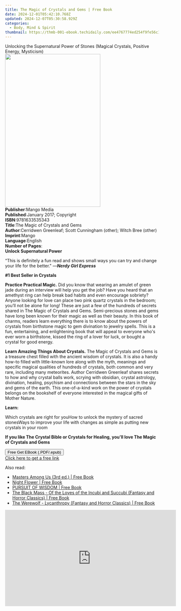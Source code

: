 ```yaml
---
title: The Magic of Crystals and Gems | Free Book
date: 2024-12-01T05:42:10.768Z
updated: 2024-12-07T05:30:58.929Z
categories:
  - Body, Mind & Spirit
thumbnail: https://thmb-001-ebook.techidaily.com/ee4767774ed254f9fe56c10f66a05b38fff263087f40773acdeafb58a28caf35.jpg
---
```

<main id="book-container">
  <div class="flex flex-col">
    <div class="book-brief flex-1 py-6 px-4 sm:p-6 md:py-10 md:px-8">
      <!-- brief-->
      <div class="book-brief-main">
        Unlocking the Supernatural Power of Stones (Magical Crystals, Positive
        Energy, Mysticism)
      </div>
    </div>
    <div
      class="book-meta-info flex-1 grid gap-4 col-start-1 col-end-3 row-start-1 sm:mb-6 sm:grid-cols-4 lg:gap-6 lg:col-start-2 lg:row-end-6 lg:row-span-6 lg:mb-0"
    >
      <div
        class="book-meta-info-left place-content-center mt-4 p-4 text-sm leading-6 col-start-2 col-span-2 dark:text-slate-400"
      >
        <img
          class="w-full h-500 object-cover rounded-lg sm:h-255 sm:col-span-2 lg:col-span-full"
          src="https://img-001-ebook.techidaily.com/6d9a7938bc2305f753fed312d210ee70a39c6d0bd711024af707f4db3429fbc7.jpg"
          alt=""
          width="312"
          height="500"
        />
      </div>
      <div
        class="book-meta-info-right mt-2 col-start-1 row-start-2 col-span-3 self-center"
      >
        <!-- meta data  -->
        <div class="flex flex-col px-4 md:px-8">
          <div class="flex-1">
            <strong>Publisher</strong>:<span class="px-2">Mango Media</span>
          </div>
          <div class="flex-1">
            <strong>Published</strong>:<span class="px-2"
              >January 2017; Copyright</span
            >
          </div>
          <div class="flex-1">
            <strong>ISBN</strong>:<span class="px-2">9781633535343</span>
          </div>
          <div class="flex-1">
            <strong>Title</strong>:<span class="px-2"
              >The Magic of Crystals and Gems</span
            >
          </div>
          <div class="flex-1">
            <strong>Author</strong>:<span class="px-2"
              >Cerridwen Greenleaf; Scott Cunningham (other); Witch Bree
              (other)</span
            >
          </div>
          <div class="flex-1">
            <strong>Imprint</strong>:<span class="px-2">Mango</span>
          </div>
          <div class="flex-1">
            <strong>Language</strong>:<span class="px-2">English</span>
          </div>
          <div class="flex-1">
            <strong>Number of Pages</strong>:<span class="px-2"></span>
          </div>
        </div>
      </div>
    </div>
    <div class="book-description flex-1 py-6 px-4 sm:p-6 md:py-10 md:px-8">
      <div class="book-description-main">
        <div accordion-content="" id="description">
          <strong><b>Unlock Supernatural Power</b></strong>
          <p>
            “This is definitely a fun read and shows small ways you can try and
            change your life for the better." ―<b><i>Nerdy Girl Express</i></b>
          </p>
          <p><b>#1 Best Seller in Crystals</b></p>
          <p>
            <b>Practice Practical Magic.</b> Did you know that wearing an amulet
            of green jade during an interview will help you get the job? Have
            you heard that an amethyst ring can help break bad habits and even
            encourage sobriety? Anyone looking for love can place two pink
            quartz crystals in the bedroom; you’ll not be alone for long! These
            are just a few of the hundreds of secrets shared in The Magic of
            Crystals and Gems. Semi-precious stones and gems have long been
            known for their magic as well as their beauty. In this book of
            charms, readers learn everything there is to know about the powers
            of crystals from birthstone magic to gem divination to jewelry
            spells. This is a fun, entertaining, and enlightening book that will
            appeal to everyone who's ever worn a birthstone, kissed the ring of
            a lover for luck, or bought a crystal for good energy.
          </p>
          <p>
            <b>Learn Amazing Things About Crystals.</b> The Magic of Crystals
            and Gems is a treasure chest filled with the ancient wisdom of
            crystals. It is also a handy how-to filled with little-known lore
            along with the myth, meanings and specific magical qualities of
            hundreds of crystals, both common and very rare, including many
            meteorites. Author Cerridwen Greenleaf shares secrets to how and why
            crystal balls work, scrying with obsidian, crystal astrology,
            divination, healing, psychism and connections between the stars in
            the sky and gems of the earth. This one-of-a-kind work on the power
            of crystals belongs on the bookshelf of everyone interested in the
            magical gifts of Mother Nature.
          </p>
          <p><b>Learn:</b></p>
          Which crystals are right for youHow to unlock the mystery of sacred
          stonesWays to improve your life with changes as simple as putting new
          crystals in your room
          <p></p>
          <p>
            <b
              >If you like The Crystal Bible or Crystals for Healing, you'll
              love The Magic of Crystals and Gems</b
            >
          </p>
        </div>
        <div class="accordion-fader"></div>
      </div>
    </div>
    <div class="book-excerpts flex-1 py-6 px-4 sm:p-6 md:py-10 md:px-8"></div>
    <div
      class="book-about-author flex-1 py-6 px-4 sm:p-6 md:py-10 md:px-8"
    ></div>
    <div class="book-free-get flex-1 py-6 px-4 sm:p-6 md:py-10 md:px-8">
      <button
        id="btn-free-get"
        class="bg-blue-500 hover:bg-blue-700 text-white font-bold py-2 px-4 rounded"
      >
        Free Get EBook (.PDF/.epub)
      </button>
      <div id="countdown-display" class="px-2 text-lg mt-2"></div>
      <a
        id="free-link"
        class="hidden bg-blue-500 hover:bg-blue-700 text-white font-bold py-2 px-4 rounded"
        href="https://www.ebooks.com/en-us/book/96478114/the-magic-of-crystals-and-gems/cerridwen-greenleaf/"
        target="_blank"
        >Click here to get a free link</a
      >
    </div>
    <script>
      let countdownTime = 0;
      let countdownInterval = null;
      document
        .getElementById('btn-free-get')
        .addEventListener('click', startCountdown);
      function startCountdown() {
        countdownTime = new Date().getTime() + 60000 * 3;
        countdownInterval = setInterval(updateCountdown, 1000);
        document.getElementById('btn-free-get').disabled = true;
        document
          .getElementById('btn-free-get')
          .classList.add('bg-gray-500', 'cursor-not-allowed');
      }
      function updateCountdown() {
        let currentTime = new Date().getTime();
        let timeLeft = countdownTime - currentTime;
        let secondsLeft = Math.floor(timeLeft / 1000);
        document.getElementById('countdown-display').innerHTML =
          `Remaining time: ${secondsLeft} seconds.`;
        if (secondsLeft <= 0) {
          clearInterval(countdownInterval);
          document.getElementById('btn-free-get').classList.add('hidden');
          document.getElementById('free-link').classList.remove('hidden');
          document.getElementById('countdown-display').innerHTML = '';
        }
      }
    </script>
  </div>
</main>

<ins class="adsbygoogle"
      style="display:block"
      data-ad-client="ca-pub-7571918770474297"
      data-ad-slot="8358498916"
      data-ad-format="auto"
      data-full-width-responsive="true"></ins>
    

<span class="atpl-alsoreadstyle">Also read:</span>
<div><ul>
<li><a href="https://novels-ebooks.techidaily.com/209969415-9780578656809-masters-among-us-3rd-ed/"><u>Masters Among Us (3rd ed.) | Free Book</u></a></li>
<li><a href="https://novels-ebooks.techidaily.com/209970148-9781087869636-night-flower/"><u>Night Flower | Free Book</u></a></li>
<li><a href="https://novels-ebooks.techidaily.com/209969765-9781646741052-pursuit-of-wisdom/"><u>PURSUIT OF WISDOM | Free Book</u></a></li>
<li><a href="https://novels-ebooks.techidaily.com/209968944-9781473389694-the-black-mass-of-the-loves-of-the-incubi-and-succubi-fantasy-and-horror-classics/"><u>The Black Mass - Of the Loves of the Incubi and Succubi (Fantasy and Horror Classics) | Free Book</u></a></li>
<li><a href="https://novels-ebooks.techidaily.com/209968965-9781473355583-the-werewolf-lycanthropy-fantasy-and-horror-classics/"><u>The Werewolf - Lycanthropy (Fantasy and Horror Classics) | Free Book</u></a></li>
</ul></div>

<!-- affiliate ads begin -->
<iframe width="560" height="315" src="https://www.youtube.com/embed/T-ssCD10v2M?si=WVWGNayUiCAkMZzZ" title="YouTube video player" frameborder="0" allow="accelerometer; autoplay; clipboard-write; encrypted-media; gyroscope; picture-in-picture; web-share" referrerpolicy="strict-origin-when-cross-origin" allowfullscreen></iframe>
<!-- affiliate ads end -->

